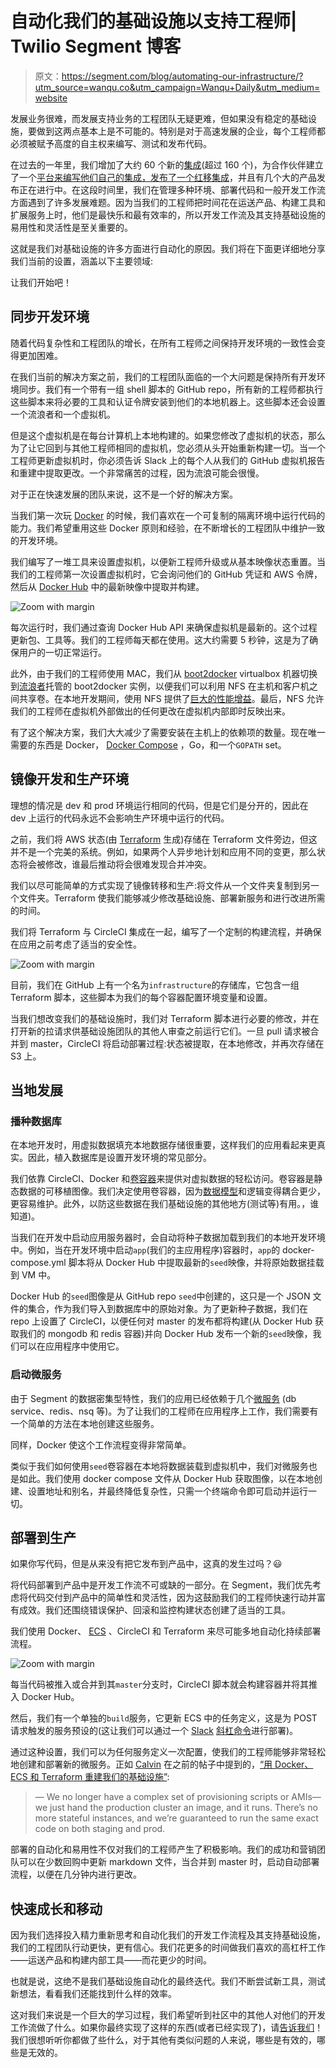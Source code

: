 # 自动化我们的基础设施以支持工程师| Twilio Segment 博客

> 原文：<https://segment.com/blog/automating-our-infrastructure/?utm_source=wanqu.co&utm_campaign=Wanqu+Daily&utm_medium=website>

发展业务很难，而发展支持业务的工程团队无疑更难，但如果没有稳定的基础设施，要做到这两点基本上是不可能的。特别是对于高速发展的企业，每个工程师都必须被赋予高度的自主权来编写、测试和发布代码。

在过去的一年里，我们增加了大约 60 个新的[集成](https://segment.com/integrations)(超过 160 个)，为合作伙伴建立了一个[平台来编写他们自己的集成，发布了一个](https://segment.com/partners)[红移集成](https://segment.com/redshift)，并且有几个大的产品发布正在进行中。在这段时间里，我们在管理多种环境、部署代码和一般开发工作流方面遇到了许多发展难题。因为当我们的工程师把时间花在运送产品、构建工具和扩展服务上时，他们是最快乐和最有效率的，所以开发工作流及其支持基础设施的易用性和灵活性是至关重要的。

这就是我们对基础设施的许多方面进行自动化的原因。我们将在下面更详细地分享我们当前的设置，涵盖以下主要领域:

让我们开始吧！

## 同步开发环境

随着代码复杂性和工程团队的增长，在所有工程师之间保持开发环境的一致性会变得更加困难。

在我们当前的解决方案之前，我们的工程团队面临的一个大问题是保持所有开发环境同步。我们有一个带有一组 shell 脚本的 GitHub repo，所有新的工程师都执行这些脚本来将必要的工具和认证令牌安装到他们的本地机器上。这些脚本还会设置一个流浪者和一个虚拟机。

但是这个虚拟机是在每台计算机上本地构建的。如果您修改了虚拟机的状态，那么为了让它回到与其他工程师相同的虚拟机，您必须从头开始重新构建一切。当一个工程师更新虚拟机时，你必须告诉 Slack 上的每个人从我们的 GitHub 虚拟机报告和重建中提取更改。一个非常痛苦的过程，因为流浪可能会很慢。

对于正在快速发展的团队来说，这不是一个好的解决方案。

当我们第一次玩 [Docker](https://www.docker.com/) 的时候，我们喜欢在一个可复制的隔离环境中运行代码的能力。我们希望重用这些 Docker 原则和经验，在不断增长的工程团队中维护一致的开发环境。

我们编写了一堆工具来设置虚拟机，以便新工程师升级或从基本映像状态重置。当我们的工程师第一次设置虚拟机时，它会询问他们的 GitHub 凭证和 AWS 令牌，然后从 [Docker Hub](https://hub.docker.com/) 中的最新映像中提取并构建。

![Zoom with margin](img/cb63c9e7cf3dd00956e9beec184b5b30.png "asset_z35KbxSD.png")

每次运行时，我们通过查询 Docker Hub API 来确保虚拟机是最新的。这个过程更新包、工具等。我们的工程师每天都在使用。这大约需要 5 秒钟，这是为了确保用户的一切正常运行。

此外，由于我们的工程师使用 MAC，我们从 [boot2docker](https://github.com/boot2docker/boot2docker) virtualbox 机器切换到[流浪者](https://www.vagrantup.com/)托管的 boot2docker 实例，以便我们可以利用 NFS 在主机和客户机之间共享卷。在本地开发期间，使用 NFS 提供了[巨大的性能增益](http://mitchellh.com/comparing-filesystem-performance-in-virtual-machines)。最后，NFS 允许我们的工程师在虚拟机外部做出的任何更改在虚拟机内部即时反映出来。

有了这个解决方案，我们大大减少了需要安装在主机上的依赖项的数量。现在唯一需要的东西是 Docker， [Docker Compose](https://docs.docker.com/compose/) ，Go，和一个`GOPATH` set。

## 镜像开发和生产环境

理想的情况是 dev 和 prod 环境运行相同的代码，但是它们是分开的，因此在 dev 上运行的代码永远不会影响生产环境中运行的代码。

之前，我们将 AWS 状态(由 [Terraform](https://terraform.io/) 生成)存储在 Terraform 文件旁边，但这并不是一个完美的系统。例如，如果两个人异步地计划和应用不同的变更，那么状态将会被修改，谁最后推动将会很难发现合并冲突。

我们以尽可能简单的方式实现了镜像转移和生产:将文件从一个文件夹复制到另一个文件夹。Terraform 使我们能够减少修改基础设施、部署新服务和进行改进所需的时间。

我们将 Terraform 与 CircleCI 集成在一起，编写了一个定制的构建流程，并确保在应用之前考虑了适当的安全性。

![Zoom with margin](img/968214bc1f926a03ce64584bc63bb37e.png "asset_y34tHwez.png")

目前，我们在 GitHub 上有一个名为`infrastructure`的存储库，它包含一组 Terraform 脚本，这些脚本为我们的每个容器配置环境变量和设置。

当我们想改变我们的基础设施时，我们对 Terraform 脚本进行必要的修改，并在打开新的拉请求供基础设施团队的其他人审查之前运行它们。一旦 pull 请求被合并到 master，CircleCI 将启动部署过程:状态被提取，在本地修改，并再次存储在 S3 上。

## 当地发展

### 播种数据库

在本地开发时，用虚拟数据填充本地数据存储很重要，这样我们的应用看起来更真实。因此，植入数据库是设置开发环境的常见部分。

我们依靠 CircleCI、Docker 和[卷容器](https://docs.docker.com/engine/userguide/dockervolumes/)来提供对虚拟数据的轻松访问。卷容器是静态数据的可移植图像。我们决定使用卷容器，因为[数据模型](https://segment.com/blog/data-modeling/)和逻辑变得耦合更少，更容易维护。此外，以防这些数据在我们基础设施的其他地方(测试等)有用。，谁知道)。

当我们在开发中启动应用服务器时，会自动将种子数据加载到我们的本地开发环境中。例如，当在开发环境中启动`app`(我们的主应用程序)容器时，`app`的 docker-compose.yml 脚本将从 Docker Hub 中提取最新的`seed`映像，并将原始数据挂载到 VM 中。

Docker Hub 的`seed`图像是从 GitHub repo `seed`中创建的，这只是一个 JSON 文件的集合，作为我们导入到数据库中的原始对象。为了更新种子数据，我们在 repo 上设置了 CircleCI，以便任何对 master 的发布都将构建(从 Docker Hub 获取我们的 mongodb 和 redis 容器)并向 Docker Hub 发布一个新的`seed`映像，我们可以在应用程序中使用它。

### 启动微服务

由于 Segment 的数据密集型特性，我们的应用已经依赖于几个[微服务](https://segment.com/blog/goodbye-microservices/) (db service、redis、nsq 等)。为了让我们的工程师在应用程序上工作，我们需要有一个简单的方法在本地创建这些服务。

同样，Docker 使这个工作流程变得非常简单。

类似于我们如何使用`seed`卷容器在本地将数据装载到虚拟机中，我们对微服务也是如此。我们使用 docker compose 文件从 Docker Hub 获取图像，以在本地创建、设置地址和别名，并最终降低复杂性，只需一个终端命令即可启动并运行一切。

## 部署到生产

如果你写代码，但是从来没有把它发布到产品中，这真的发生过吗？😃

将代码部署到产品中是开发工作流不可或缺的一部分。在 Segment，我们优先考虑将代码交付到产品中的简单性和灵活性，因为这鼓励我们的工程师快速行动并富有成效。我们还围绕错误保护、回滚和监控构建状态创建了适当的工具。

我们使用 Docker、 [ECS](https://aws.amazon.com/ecs/) 、CircleCI 和 Terraform 来尽可能多地自动化持续部署流程。

![Zoom with margin](img/27247be0bea59d6dbd207f5622218325.png "asset_8jIFJx9K.png")

每当代码被推入或合并到其`master`分支时，CircleCI 脚本就会构建容器并将其推入 Docker Hub。

然后，我们有一个单独的`build`服务，它更新 ECS 中的任务定义，这是为 POST 请求触发的服务预设的(这让我们可以通过一个 [Slack](https://slack.com/) [斜杠命令](https://slack.zendesk.com/hc/en-us/articles/201259356-Using-slash-commands)进行部署)。

通过这种设置，我们可以为任何服务定义一次配置，使我们的工程师能够非常轻松地创建和部署新的微服务。正如 [Calvin](https://www.twitter.com/calvinfo) 在之前的帖子中提到的，[“用 Docker、ECS 和 Terraform 重建我们的基础设施”](https://segment.com/blog/rebuilding-our-infrastructure/):

> <footer class="quoteSectionstyled__Author-sc-1pq1i1l-4 FasqC">— We no longer have a complex set of provisioning scripts or AMIs—we just hand the production cluster an image, and it runs. There’s no more stateful instances, and we’re guaranteed to run the same exact code on both staging and prod.</footer>

部署的自动化和易用性不仅对我们的工程师产生了积极影响。我们的成功和营销团队可以在少数回购中更新 markdown 文件，当合并到 master 时，启动自动部署流程，以便在几分钟内进行更改。

## 快速成长和移动

因为我们选择投入精力重新思考和自动化我们的开发工作流程及其支持基础设施，我们的工程团队行动更快，更有信心。我们花更多的时间做我们喜欢的高杠杆工作——运送产品和构建内部工具——而花更少的时间。

也就是说，这绝不是我们基础设施自动化的最终迭代。我们不断尝试新工具，测试新想法，看看我们还能找到什么样的效率。

这对我们来说是一个巨大的学习过程，我们希望听到社区中的其他人对他们的开发工作流做了什么。如果你最终实现了这样的东西(或者已经实现了)，请[告诉我们](https://www.twitter.com/segment)！我们很想听听你都做了些什么，对于其他有类似问题的人来说，哪些是有效的，哪些是无效的。
